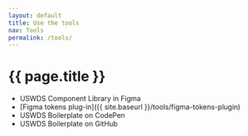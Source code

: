 ```yaml
---
layout: default
title: Use the tools
nav: Tools
permalink: /tools/
---
```

# {{ page.title }}

- USWDS Component Library in Figma
- [Figma tokens plug-in]({{ site.baseurl }}/tools/figma-tokens-plugin)
- USWDS Boilerplate on CodePen
- USWDS Boilerplate on GitHub